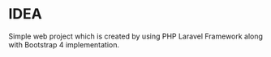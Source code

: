 # IDEA
Simple web project which is created by using PHP Laravel Framework along with Bootstrap 4 implementation.
